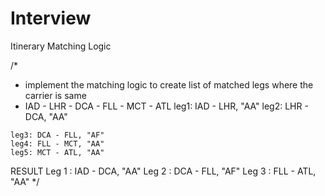 # Interview
Itinerary Matching Logic 

/*
 *  implement the matching logic to create list of matched legs where the carrier is same
 *   IAD - LHR - DCA - FLL - MCT - ATL
	leg1: IAD - LHR, "AA"
	leg2: LHR - DCA, "AA"

	leg3: DCA - FLL, "AF"
	leg4: FLL - MCT, "AA"
	leg5: MCT - ATL, "AA"

  RESULT
	Leg 1 : IAD - DCA, "AA"
	Leg 2 : DCA - FLL, "AF"
	Leg 3 : FLL - ATL, "AA"
 */
